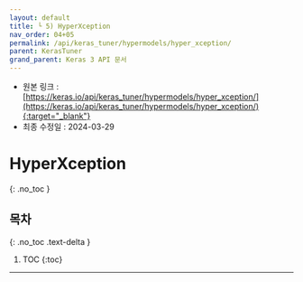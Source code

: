 ```yaml
---
layout: default
title: └ 5) HyperXception
nav_order: 04+05
permalink: /api/keras_tuner/hypermodels/hyper_xception/
parent: KerasTuner
grand_parent: Keras 3 API 문서
---
```


* 원본 링크 : [https://keras.io/api/keras_tuner/hypermodels/hyper_xception/](https://keras.io/api/keras_tuner/hypermodels/hyper_xception/){:target="_blank"}
* 최종 수정일 : 2024-03-29

# HyperXception
{: .no_toc }

## 목차
{: .no_toc .text-delta }

1. TOC
{:toc}

---
